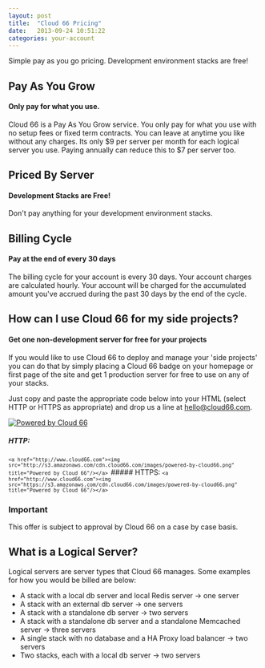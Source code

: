 ```yaml
---
layout: post
title:  "Cloud 66 Pricing"
date:   2013-09-24 10:51:22
categories: your-account
---
```


<p class="lead">Simple pay as you go pricing. Development environment stacks are free!</p>

## Pay As You Grow
#### Only pay for what you use.
Cloud 66 is a Pay As You Grow service. You only pay for what you use with no setup fees or fixed term contracts. You can leave at anytime you like without any charges.
Its only $9 per server per month for each logical server you use. Paying annually can reduce this to $7 per server too.

## Priced By Server
#### Development Stacks are Free!
Don't pay anything for your development environment stacks.

## Billing Cycle
#### Pay at the end of every 30 days
The billing cycle for your account is every 30 days. Your account charges are calculated hourly. Your account will be charged for the accumulated amount you've accrued during the past 30 days by the end of the cycle.

## How can I use Cloud 66 for my side projects?
#### Get one non-development server for free for your projects
If you would like to use Cloud 66 to deploy and manage your 'side projects' you can do that by simply placing a Cloud 66 badge on your homepage or first page of the site and get 1 production server for free to use on any of your stacks.

Just copy and paste the appropriate code below into your HTML (select HTTP or HTTPS as appropriate) and drop us a line at <a href='mailto:hello@cloud66.com'>hello@cloud66.com</a>.

<a href="http://www.cloud66.com"><img src="https://s3.amazonaws.com/cdn.cloud66.com/images/powered-by-cloud66.png" title="Powered by Cloud 66"/></a>

##### HTTP:
<kbd style="font-size:10px">
&lt;a href=&quot;http://www.cloud66.com&quot;&gt;&lt;img src=&quot;http://s3.amazonaws.com/cdn.cloud66.com/images/powered-by-cloud66.png&quot; title=&quot;Powered by Cloud 66&quot;/&gt;&lt;/a&gt;
</kbd>
##### HTTPS:
<kbd style="font-size:10px">
&lt;a href=&quot;http://www.cloud66.com&quot;&gt;&lt;img src=&quot;https://s3.amazonaws.com/cdn.cloud66.com/images/powered-by-cloud66.png&quot; title=&quot;Powered by Cloud 66&quot;/&gt;&lt;/a&gt;
</kbd>

<div class="notice">
		<h3>Important</h3>
		<p>
			This offer is subject to approval by Cloud 66 on a case by case basis.
		</p>
</div>


## What is a Logical Server?
Logical servers are server types that Cloud 66 manages. Some examples for how you would be billed are below:
- A stack with a local db server and local Redis server &#8594; one server
- A stack with an external db server &#8594; one servers
- A stack with a standalone db server &#8594; two servers
- A stack with a standalone db server and a standalone Memcached server &#8594; three servers
- A single stack with no database and a HA Proxy load balancer &#8594; two servers
- Two stacks, each with a local db server &#8594; two servers